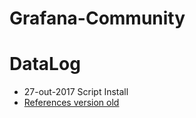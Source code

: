 # Grafana-Community

# DataLog 
- 27-out-2017 Script Install
- [References version old](https://github.com/agsouza/Grafana/blob/master/instalacao_grafana.sh)
